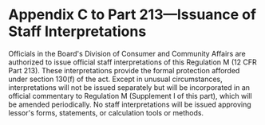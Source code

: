 # Appendix C to Part 213—Issuance of Staff Interpretations


Officials in the Board's Division of Consumer and Community Affairs are authorized to issue official staff interpretations of this Regulation M (12 CFR Part 213). These interpretations provide the formal protection afforded under section 130(f) of the act. Except in unusual circumstances, interpretations will not be issued separately but will be incorporated in an official commentary to Regulation M (Supplement I of this part), which will be amended periodically. No staff interpretations will be issued approving lessor's forms, statements, or calculation tools or methods. 







